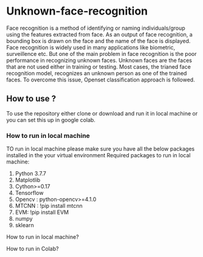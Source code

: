 # Unknown-face-recognition
<div dir="ltr">
Face recognition is a method of identifying or naming individuals/group using the features extracted from face. As an output of face recognition, a bounding box is drawn on the face and the name of the face is displayed. Face recognition is widely used in many applications like biometric, surveillence etc. But one of the main problem in face recognition is the poor performance in recognizing unknown faces. Unknown faces are the faces that are not used either in training or testing. Most cases, the trianed face recognition model, recognizes an unknown person as one of the trained faces. To overcome this issue, Openset classification approach is followed.

## How to use ?

To use the repository either clone or download and run it in local machine or you can set this up in google colab.

### How to run in local machine
TO run in local machine please make sure you have all the below packages installed in the your virtual environment
Required packages to run in local machine:
 1) Python 3.7.7
 2) Matplotlib
 3) Cython>=0.17
 4) Tensorflow
 5) Opencv : python-opencv>=4.1.0
 6) MTCNN : !pip install mtcnn
 7) EVM: !pip install EVM
 8) numpy
 9) sklearn
  
How to run in local machine?



How to run in Colab?


  
  
  
  
  
